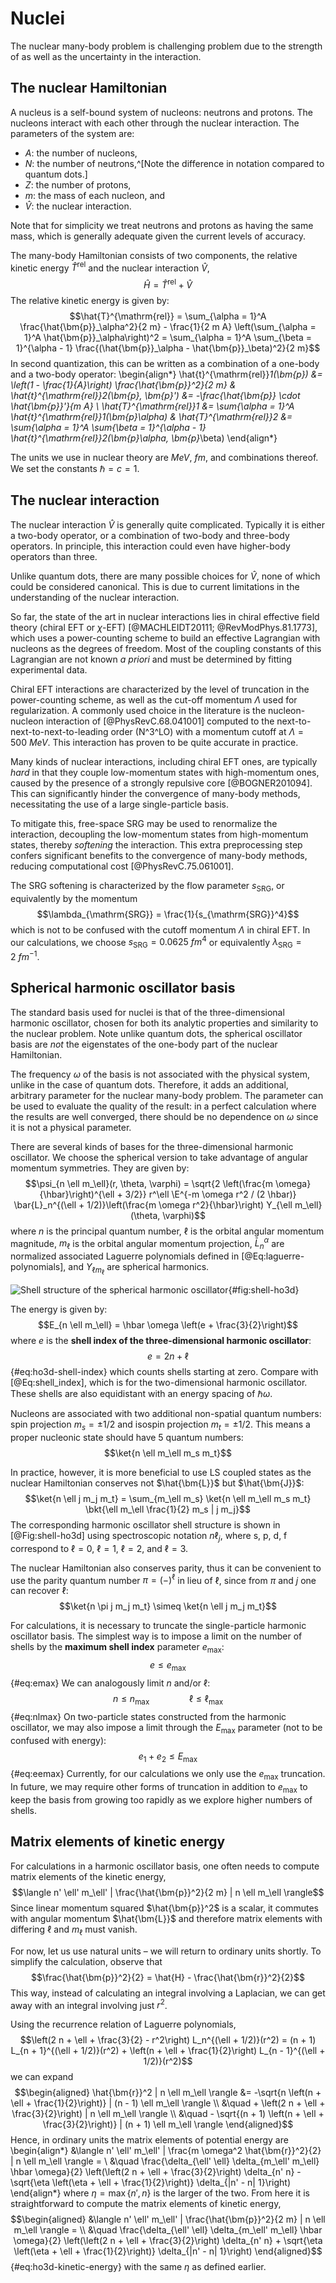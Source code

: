 # Nuclei

The nuclear many-body problem is challenging problem due to the strength of as well as the uncertainty in the interaction.

## The nuclear Hamiltonian

A nucleus is a self-bound system of nucleons: neutrons and protons.  The nucleons interact with each other through the nuclear interaction.  The parameters of the system are:

  - $A$: the number of nucleons,
  - $N$: the number of neutrons,^[Note the difference in notation compared to quantum dots.]
  - $Z$: the number of protons,
  - $m$: the mass of each nucleon, and
  - $\hat{V}$: the nuclear interaction.

Note that for simplicity we treat neutrons and protons as having the same mass, which is generally adequate given the current levels of accuracy.

The many-body Hamiltonian consists of two components, the relative kinetic energy $\hat{T}^{\mathrm{rel}}$ and the nuclear interaction $\hat{V}$,
$$\hat{H} = \hat{T}^{\mathrm{rel}} + \hat{V}$$
The relative kinetic energy is given by:
$$\hat{T}^{\mathrm{rel}} = \sum_{\alpha = 1}^A \frac{\hat{\bm{p}}_\alpha^2}{2 m} - \frac{1}{2 m A} \left(\sum_{\alpha = 1}^A \hat{\bm{p}}_\alpha\right)^2 = \sum_{\alpha = 1}^A \sum_{\beta = 1}^{\alpha - 1} \frac{(\hat{\bm{p}}_\alpha - \hat{\bm{p}}_\beta)^2}{2 m}$$
In second quantization, this can be written as a combination of a one-body and a two-body operator:
\begin{align*}
  \hat{t}^{\mathrm{rel}}_1(\bm{p}) &= \left(1 - \frac{1}{A}\right) \frac{\hat{\bm{p}}^2}{2 m} &
  \hat{t}^{\mathrm{rel}}_2(\bm{p}, \bm{p}') &= -\frac{\hat{\bm{p}} \cdot \hat{\bm{p}}'}{m A} \\
  \hat{T}^{\mathrm{rel}}_1 &= \sum_{\alpha = 1}^A \hat{t}^{\mathrm{rel}}_1(\bm{p}_\alpha) &
  \hat{T}^{\mathrm{rel}}_2 &= \sum_{\alpha = 1}^A \sum_{\beta = 1}^{\alpha - 1} \hat{t}^{\mathrm{rel}}_2(\bm{p}_\alpha, \bm{p}_\beta)
\end{align*}

The units we use in nuclear theory are $\si{MeV}$, $\si{fm}$, and combinations thereof.  We set the constants $\hbar = c = 1$.

## The nuclear interaction

The nuclear interaction $\hat{V}$ is generally quite complicated.  Typically it is either a two-body operator, or a combination of two-body and three-body operators.  In principle, this interaction could even have higher-body operators than three.

Unlike quantum dots, there are many possible choices for $\hat{V}$, none of which could be considered canonical.  This is due to current limitations in the understanding of the nuclear interaction.

So far, the state of the art in nuclear interactions lies in chiral effective field theory (chiral EFT or $\chi$-EFT) [@MACHLEIDT20111; @RevModPhys.81.1773], which uses a power-counting scheme to build an effective Lagrangian with nucleons as the degrees of freedom.  Most of the coupling constants of this Lagrangian are not known *a priori* and must be determined by fitting experimental data.

Chiral EFT interactions are characterized by the level of truncation in the power-counting scheme, as well as the cut-off momentum $\Lambda$ used for regularization.  A commonly used choice in the literature is the nucleon-nucleon interaction of [@PhysRevC.68.041001] computed to the next-to-next-to-next-to-leading order (N^3^LO) with a momentum cutoff at $\Lambda = \SI{500}{MeV}$.  This interaction has proven to be quite accurate in practice.

Many kinds of nuclear interactions, including chiral EFT ones, are typically *hard* in that they couple low-momentum states with high-momentum ones, caused by the presence of a strongly repulsive core [@BOGNER201094].  This can significantly hinder the convergence of many-body methods, necessitating the use of a large single-particle basis.

To mitigate this, free-space SRG may be used to renormalize the interaction, decoupling the low-momentum states from high-momentum states, thereby *softening* the interaction.  This extra preprocessing step confers significant benefits to the convergence of many-body methods, reducing computational cost [@PhysRevC.75.061001].

The SRG softening is characterized by the flow parameter $s_{\mathrm{SRG}}$, or equivalently by the momentum
$$\lambda_{\mathrm{SRG}} = \frac{1}{s_{\mathrm{SRG}}^4}$$
which is not to be confused with the cutoff momentum $\Lambda$ in chiral EFT.  In our calculations, we choose $s_{\mathrm{SRG}} = \SI{0.0625}{fm^4}$ or equivalently $\lambda_{\mathrm{SRG}} = \SI{2}{fm^{-1}}$.

## Spherical harmonic oscillator basis

The standard basis used for nuclei is that of the three-dimensional harmonic oscillator, chosen for both its analytic properties and similarity to the nuclear problem.  Note unlike quantum dots, the spherical oscillator basis are *not* the eigenstates of the one-body part of the nuclear Hamiltonian.

The frequency $\omega$ of the basis is not associated with the physical system, unlike in the case of quantum dots.  Therefore, it adds an additional, arbitrary parameter for the nuclear many-body problem.  The parameter can be used to evaluate the quality of the result: in a perfect calculation where the results are well converged, there should be no dependence on $\omega$ since it is not a physical parameter.

There are several kinds of bases for the three-dimensional harmonic oscillator.  We choose the spherical version to take advantage of angular momentum symmetries.  They are given by:
$$\psi_{n \ell m_\ell}(r, \theta, \varphi) = \sqrt{2 \left(\frac{m \omega}{\hbar}\right)^{\ell + 3/2}} r^\ell \E^{-m \omega r^2 / (2 \hbar)} \bar{L}_n^{(\ell + 1/2)}\left(\frac{m \omega r^2}{\hbar}\right) Y_{\ell m_\ell}(\theta, \varphi)$$
where $n$ is the principal quantum number, $\ell$ is the orbital angular momentum magnitude, $m_\ell$ is the orbital angular momentum projection, $\bar{L}_n^\alpha$ are normalized associated Laguerre polynomials defined in [@Eq:laguerre-polynomials], and $Y_{\ell m_\ell}$ are spherical harmonics.

![Shell structure of the spherical harmonic oscillator](fig-shell-ho3d){#fig:shell-ho3d}

The energy is given by:
$$E_{n \ell m_\ell} = \hbar \omega \left(e + \frac{3}{2}\right)$$
where $e$ is the **shell index of the three-dimensional harmonic oscillator**:
$$e = 2 n + \ell$$ {#eq:ho3d-shell-index}
which counts shells starting at zero.  Compare with [@Eq:shell_index], which is for the two-dimensional harmonic oscillator.  These shells are also equidistant with an energy spacing of $\hbar \omega$.

Nucleons are associated with two additional non-spatial quantum numbers: spin projection $m_s = \pm 1 / 2$ and isospin projection $m_t = \pm 1 / 2$.  This means a proper nucleonic state should have 5 quantum numbers:
$$\ket{n \ell m_\ell m_s m_t}$$

In practice, however, it is more beneficial to use LS coupled states as the nuclear Hamiltonian conserves not $\hat{\bm{L}}$ but $\hat{\bm{J}}$:
$$\ket{n \ell j m_j m_t} = \sum_{m_\ell m_s} \ket{n \ell m_\ell m_s m_t} \bkt{\ell m_\ell \frac{1}{2} m_s | j m_j}$$
The corresponding harmonic oscillator shell structure is shown in [@Fig:shell-ho3d] using spectroscopic notation $n \ell_j$, where s, p, d, f correspond to $\ell = 0$, $\ell = 1$, $\ell = 2$, and $\ell = 3$.

The nuclear Hamiltonian also conserves parity, thus it can be convenient to use the parity quantum number $\pi = (-)^\ell$ in lieu of $\ell$, since from $\pi$ and $j$ one can recover $\ell$:
$$\ket{n \pi j m_j m_t} \simeq \ket{n \ell j m_j m_t}$$

For calculations, it is necessary to truncate the single-particle harmonic oscillator basis.  The simplest way is to impose a limit on the number of shells by the **maximum shell index** parameter $e_{\mathrm{max}}$:
$$e \le e_{\mathrm{max}}$$ {#eq:emax}
We can analogously limit $n$ and/or $\ell$:
$$n \le n_{\mathrm{max}} \qquad \qquad \ell \le \ell_{\mathrm{max}}$$ {#eq:nlmax}
On two-particle states constructed from the harmonic oscillator, we may also impose a limit through the $E_{\mathrm{max}}$ parameter (not to be confused with energy):
$$e_1 + e_2 \le E_{\mathrm{max}}$$ {#eq:eemax}
Currently, for our calculations we only use the $e_{\mathrm{max}}$ truncation.  In future, we may require other forms of truncation in addition to $e_{\mathrm{max}}$ to keep the basis from growing too rapidly as we explore higher numbers of shells.

## Matrix elements of kinetic energy

For calculations in a harmonic oscillator basis, one often needs to compute matrix elements of the kinetic energy,
$$\langle n' \ell' m_\ell' | \frac{\hat{\bm{p}}^2}{2 m} | n \ell m_\ell \rangle$$
Since linear momentum squared $\hat{\bm{p}}^2$ is a scalar, it commutes with angular momentum $\hat{\bm{L}}$ and therefore matrix elements with differing $\ell$ and $m_\ell$ must vanish.

For now, let us use natural units – we will return to ordinary units shortly.  To simplify the calculation, observe that
$$\frac{\hat{\bm{p}}^2}{2} = \hat{H} - \frac{\hat{\bm{r}}^2}{2}$$
This way, instead of calculating an integral involving a Laplacian, we can get away with an integral involving just $r^2$.

Using the recurrence relation of Laguerre polynomials,
$$\left(2 n + \ell + \frac{3}{2} - r^2\right) L_n^{(\ell + 1/2)}(r^2) = (n + 1) L_{n + 1}^{(\ell + 1/2)}(r^2) + \left(n + \ell + \frac{1}{2}\right) L_{n - 1}^{(\ell + 1/2)}(r^2)$$
we can expand
$$\begin{aligned}
\hat{\bm{r}}^2 | n \ell m_\ell \rangle &= -\sqrt{n \left(n + \ell + \frac{1}{2}\right)} | (n - 1) \ell m_\ell \rangle \\
&\quad + \left(2 n + \ell + \frac{3}{2}\right) | n \ell m_\ell \rangle \\
&\quad - \sqrt{(n + 1) \left(n + \ell + \frac{3}{2}\right)} | (n + 1) \ell m_\ell \rangle
\end{aligned}$$
Hence, in ordinary units the matrix elements of potential energy are
\begin{align*}
&\langle n' \ell' m_\ell' | \frac{m \omega^2 \hat{\bm{r}}^2}{2} | n \ell m_\ell \rangle = \\
&\quad \frac{\delta_{\ell' \ell} \delta_{m_\ell' m_\ell} \hbar \omega}{2} \left(\left(2 n + \ell + \frac{3}{2}\right) \delta_{n' n} - \sqrt{\eta \left(\eta + \ell + \frac{1}{2}\right)} \delta_{|n' - n| 1}\right)
\end{align*}
where $\eta = \max\{n', n\}$ is the larger of the two.  From here it is straightforward to compute the matrix elements of kinetic energy,
$$\begin{aligned}
&\langle n' \ell' m_\ell' | \frac{\hat{\bm{p}}^2}{2 m} | n \ell m_\ell \rangle = \\
&\quad \frac{\delta_{\ell' \ell} \delta_{m_\ell' m_\ell} \hbar \omega}{2} \left(\left(2 n + \ell + \frac{3}{2}\right) \delta_{n' n} + \sqrt{\eta \left(\eta + \ell + \frac{1}{2}\right)} \delta_{|n' - n| 1}\right)
\end{aligned}$$ {#eq:ho3d-kinetic-energy}
with the same $\eta$ as defined earlier.
